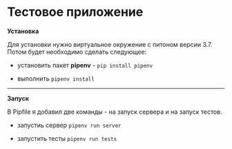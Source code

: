 # Тестовое приложение
**Установка**

Для установки нужно виртуальное окружение с питоном версии 3.7. Потом будет необходимо сделать следующее:
- установить пакет **pipenv** - ```pip install pipenv```

- выполнить ```pipenv install```
---
**Запуск**

В Pipfile я добавил две команды - на запуск сервера и на запуск тестов.
- запустиь сервер ```pipenv run server```

- запустить тесты ```pipenv run tests```